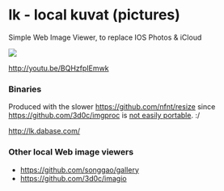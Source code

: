 lk - local kuvat (pictures)
==

Simple Web Image Viewer, to replace IOS Photos & iCloud

<img src=http://s.natalian.org/2014-11-03/1415008524_1364x748.png>

<http://youtu.be/BQHzfpIEmwk>

### Binaries

Produced with the slower <https://github.com/nfnt/resize> since <https://github.com/3d0c/imgproc> is [not easily portable](https://github.com/mitchellh/gox/issues/24#issuecomment-61451672). :/

<http://lk.dabase.com/>

### Other local Web image viewers

* <https://github.com/songgao/gallery>
* <https://github.com/3d0c/imagio>
